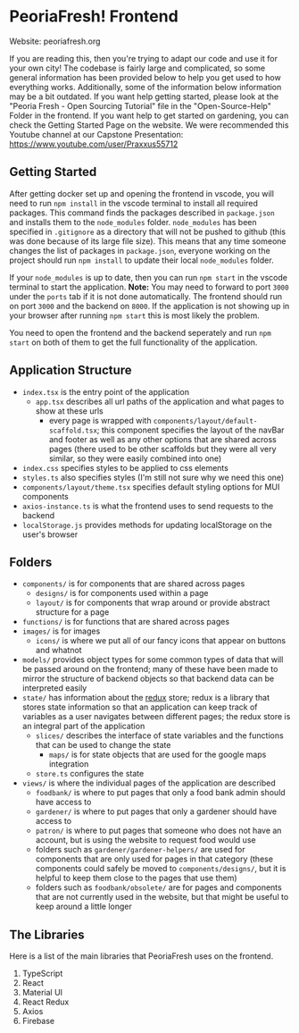 # PeoriaFresh! Frontend

Website: peoriafresh.org

If you are reading this, then you're trying to adapt our code and use it for your own city! The codebase is fairly large and complicated, so some general information has been provided below to help you get used to how everything works. Additionally, some of the information below information may be a bit outdated. If you want help getting started, please look at the "Peoria Fresh - Open Sourcing Tutorial" file in the "Open-Source-Help" Folder in the frontend. If you want help to get started on gardening, you can check the Getting Started Page on the website. We were recommended this Youtube channel at our Capstone Presentation: https://www.youtube.com/user/Praxxus55712 

## Getting Started

After getting docker set up and opening the frontend in vscode, you will need to run `npm install` in the vscode terminal to install  all required packages. This command finds the packages described in `package.json` and installs them to the `node_modules` folder. `node_modules` has been specified in `.gitignore` as a directory that will not be pushed to github (this was done because of its large file size). This means that any time someone changes the list of packages in `package.json`, everyone working on the project should run `npm install` to update their local `node_modules` folder.

If your `node_modules` is up to date, then you can run `npm start` in the vscode terminal to start the application. **Note:** You may need to forward to port `3000` under the `ports` tab if it is not done automatically. The frontend should run on port `3000` and the backend on `8000`. If the application is not showing up in your browser after running `npm start` this is most likely the problem.

You need to open the frontend and the backend seperately and run `npm start` on both of them to get the full functionality of the application.

## Application Structure

* `index.tsx` is the entry point of the application
  * `app.tsx` describes all url paths of the application and what pages to show at these urls
    * every page is wrapped with `components/layout/default-scaffold.tsx`; this component specifies the layout of the navBar and footer as well as any other options that are shared across pages (there used to be other scaffolds but they were all very similar, so they were easily combined into one)
*  `index.css` specifies styles to be applied to css elements
*  `styles.ts` also specifies styles (I'm still not sure why we need this one)
*  `components/layout/theme.tsx` specifies default styling options for MUI components
*  `axios-instance.ts` is what the frontend uses to send requests to the backend
*  `localStorage.js` provides methods for updating localStorage on the user's browser

## Folders

* `components/` is for components that are shared across pages
  * `designs/` is for components used within a page
  * `layout/` is for components that wrap around or provide abstract structure for a page
* `functions/` is for functions that are shared across pages
* `images/` is for images
  * `icons/` is where we put all of our fancy icons that appear on buttons and whatnot
* `models/` provides object types for some common types of data that will be passed around on the frontend; many of these have been made to mirror the structure of backend objects so that backend data can be interpreted easily
* `state/` has information about the [redux](https://react-redux.js.org) store; redux is a library that stores state information so that an application can keep track of variables as a user navigates between different pages; the redux store is an integral part of the application
  * `slices/` describes the interface of state variables and the functions that can be used to change the state
    * `maps/` is for state objects that are used for the google maps integration
  * `store.ts` configures the state
* `views/` is where the individual pages of the application are described
  * `foodbank/` is where to put pages that only a food bank admin should have access to
  * `gardener/` is where to put pages that only a gardener should have access to
  * `patron/` is where to put pages that someone who does not have an account, but is using the website to request food would use
  * folders such as `gardener/gardener-helpers/` are used for components that are only used for pages in that category (these components could safely be moved to `components/designs/`, but it is helpful to keep them close to the pages that use them)
  * folders such as `foodbank/obsolete/` are for pages and components that are not currently used in the website, but that might be useful to keep around a little longer

 ## The Libraries

Here is a list of the main libraries that PeoriaFresh uses on the frontend.

 1. TypeScript
 2. React
 3. Material UI
 4. React Redux
 5. Axios
 6. Firebase
